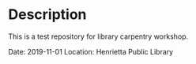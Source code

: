 # Description
This is a test repository for library carpentry workshop.

Date: 2019-11-01
Location: Henrietta Public Library
